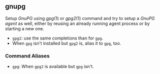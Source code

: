 ## gnupg

Setup *GnuPG* using *gpg*(1) or *gpg2*(1) command and try to setup a *GnuPG
agent* as well, either by reusing an already running agent process or by
starting a new one.

- `gpg2`: use the same completions than for `gpg`.
- When `gpg` isn't installed but `gpg2` is, alias it to `gpg`, too.

### Command Aliases

- `gpg`: When `gpg2` is available but `gpg` isn't.
